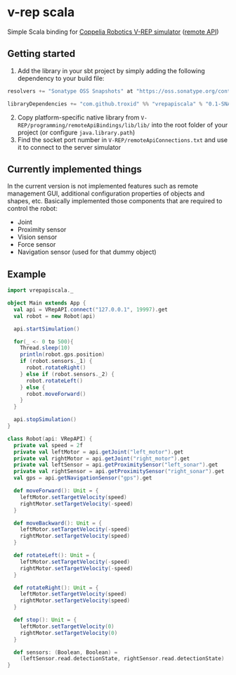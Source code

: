 # v-rep scala
Simple Scala binding for
[Coppelia Robotics V-REP simulator](http://www.coppeliarobotics.com/) ([remote API](http://www.coppeliarobotics.com/helpFiles/en/remoteApiOverview.htm))

## Getting started
1. Add the library in your sbt project by simply adding the following dependency to your build file:
```scala
resolvers += "Sonatype OSS Snapshots" at "https://oss.sonatype.org/content/repositories/snapshots"

libraryDependencies += "com.github.troxid" %% "vrepapiscala" % "0.1-SNAPSHOT"
```
2. Copy platform-specific native library from
    `V-REP/programming/remoteApiBindings/lib/lib/`
    into the root folder of your project (or configure `java.library.path`)
3. Find the socket port number in `V-REP/remoteApiConnections.txt` and use
    it to connect to the server simulator

## Currently implemented things
In the current version is not implemented features such as remote management GUI,
additional configuration properties of objects and shapes, etc.
Basically implemented those components that are required to control the robot:
* Joint
* Proximity sensor
* Vision sensor
* Force sensor
* Navigation sensor (used for that dummy object)

## Example
```scala
import vrepapiscala._

object Main extends App {
  val api = VRepAPI.connect("127.0.0.1", 19997).get
  val robot = new Robot(api)

  api.startSimulation()

  for(_ <- 0 to 500){
    Thread.sleep(10)
    println(robot.gps.position)
    if (robot.sensors._1) {
      robot.rotateRight()
    } else if (robot.sensors._2) {
      robot.rotateLeft()
    } else {
      robot.moveForward()
    }
  }

  api.stopSimulation()
}

class Robot(api: VRepAPI) {
  private val speed = 2f
  private val leftMotor = api.getJoint("left_motor").get
  private val rightMotor = api.getJoint("right_motor").get
  private val leftSensor = api.getProximitySensor("left_sonar").get
  private val rightSensor = api.getProximitySensor("right_sonar").get
  val gps = api.getNavigationSensor("gps").get

  def moveForward(): Unit = {
    leftMotor.setTargetVelocity(speed)
    rightMotor.setTargetVelocity(-speed)
  }

  def moveBackward(): Unit = {
    leftMotor.setTargetVelocity(-speed)
    rightMotor.setTargetVelocity(speed)
  }

  def rotateLeft(): Unit = {
    leftMotor.setTargetVelocity(-speed)
    rightMotor.setTargetVelocity(-speed)
  }

  def rotateRight(): Unit = {
    leftMotor.setTargetVelocity(speed)
    rightMotor.setTargetVelocity(speed)
  }

  def stop(): Unit = {
    leftMotor.setTargetVelocity(0)
    rightMotor.setTargetVelocity(0)
  }

  def sensors: (Boolean, Boolean) =
    (leftSensor.read.detectionState, rightSensor.read.detectionState)
}
```


